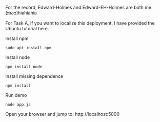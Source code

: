 For the record, Edward-Holmes and Edward-EH-Holmes are both me. (ಡωಡ)hiahiahia

For Task A, if you want to localize this deployment, I have provided the Ubuntu tutorial here.

Install npm
 
~~~
sudo apt install npm
~~~

Install node
 
~~~
npm install node
~~~

Install missing dependence

~~~
npm install
~~~

Run demo

~~~
node app.js
~~~

Open your browser and jump to: http://localhost:5000
